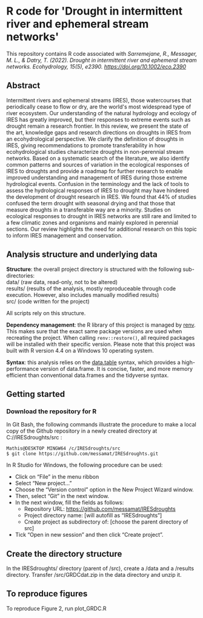 # R code for 'Drought in intermittent river and ephemeral stream networks'

This repository contains R code associated with _Sarremejane, R., Messager, M. L., & Datry, T. (2022). 
Drought in intermittent river and ephemeral stream networks. Ecohydrology, 15(5), e2390. https://doi.org/10.1002/eco.2390_

## Abstract
Intermittent rivers and ephemeral streams (IRES), those watercourses that periodically
cease to flow or dry, are the world's most widespread type of river ecosystem.
Our understanding of the natural hydrology and ecology of IRES has greatly
improved, but their responses to extreme events such as drought remain a research
frontier. In this review, we present the state of the art, knowledge gaps and research
directions on droughts in IRES from an ecohydrological perspective. We clarify the
definition of droughts in IRES, giving recommendations to promote transferability in
how ecohydrological studies characterize droughts in non-perennial stream networks.
Based on a systematic search of the literature, we also identify common patterns
and sources of variation in the ecological responses of IRES to droughts and
provide a roadmap for further research to enable improved understanding and management
of IRES during those extreme hydrological events. Confusion in the terminology
and the lack of tools to assess the hydrological responses of IRES to drought
may have hindered the development of drought research in IRES. We found that
44% of studies confused the term drought with seasonal drying and that those that
measure droughts in a transferable way are a minority. Studies on ecological
responses to drought in IRES networks are still rare and limited to a few climatic
zones and organisms and mainly explored in perennial sections. Our review highlights
the need for additional research on this topic to inform IRES management and
conservation.

## Analysis structure and underlying data

**Structure**: the overall project directory is structured with the following sub-directories:  
data/ (raw data, read-only, not to be altered)  
results/ (results of the analysis, mostly reproduceable through code execution. However, also includes manually modified results)  
src/ (code written for the project)  

All scripts rely on this structure.

**Dependency management**: the R library of this project is managed by [renv](https://rstudio.github.io/renv/articles/renv.html).
This makes sure that the exact same package versions are used when recreating the project.
When calling `renv::restore()`, all required packages will be installed with their specific version. 
Please note that this project was built with R version 4.4 on a Windows 10 operating system.

**Syntax**: this analysis relies on the [data.table](https://rdatatable.gitlab.io/data.table/) syntax,
which provides a high-performance version of data.frame. 
It is concise, faster, and more memory efficient than conventional data.frames and the tidyverse syntax.

## Getting started
### Download the repository for R
In Git Bash, the following commands illustrate the procedure to make a local copy of the Github repository in a newly created directory at 
C://IRESdroughts/src :

```{r, engine = 'bash', eval = FALSE}
Mathis@DESKTOP MINGW64 /c/IRESdroughts/src
$ git clone https://github.com/messamat/IRESdroughts.git
```

In R Studio for Windows, the following procedure can be used:  

* Click on “File” in the menu ribbon  
* Select “New project…”  
* Choose the “Version control” option in the New Project Wizard window.
* Then, select “Git” in the next window.
* In the next window, fill the fields as follows:  
  * Repository URL: https://github.com/messamat/IRESdroughts
  * Project directory name: [will autofill as “IRESdroughts”]  
  * Create project as subdirectory of: [choose the parent directory of src]  
* Tick “Open in new session” and then click “Create project”.  

## Create the directory structure
In the IRESdroughts/ directory (parent of /src), create a /data and a /results directory.
Transfer /src/GRDCdat.zip in the data directory and unzip it.

## To reproduce figures  
To reproduce Figure 2, run plot_GRDC.R
